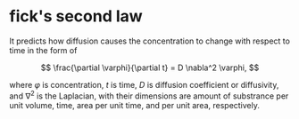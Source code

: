 # fick's second law
It predicts how diffusion causes the concentration to change with respect to time in the form of

$$
\frac{\partial \varphi}{\partial t} = D \nabla^2 \varphi,
$$

where $\varphi$ is concentration, $t$ is time, $D$ is diffusion coefficient or diffusivity, and $\nabla^2$ is the Laplacian, with their dimensions are amount of substrance per unit volume, time, area per unit time, and per unit area, respectively.